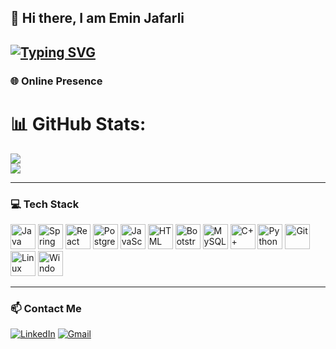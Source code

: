 ## 👋 Hi there, I am Emin Jafarli  

[![Typing SVG](https://readme-typing-svg.herokuapp.com?font=Fira+Code&pause=1000&color=3DB5F7&width=435&lines=Full-Stack+Web+Developer;Java+%26+React+Oriented+Engineer)](https://git.io/typing-svg)
---

### 🌐 Online Presence
# 📊 GitHub Stats:
![](https://github-readme-stats.vercel.app/api?username=eminjafarli&theme=holi&hide_border=false&include_all_commits=false&count_private=false)<br/>
![](https://github-readme-stats.vercel.app/api/top-langs/?username=eminjafarli&theme=holi&hide_border=false&include_all_commits=false&count_private=false&layout=compact)

---

### 💻 Tech Stack

[<img src="https://cdn.jsdelivr.net/gh/devicons/devicon/icons/java/java-original.svg" alt="Java" width="40"/>](https://www.java.com/)
[<img src="https://cdn.jsdelivr.net/gh/devicons/devicon/icons/spring/spring-original.svg" alt="Spring Boot" width="40"/>](https://spring.io/projects/spring-boot)
[<img src="https://cdn.jsdelivr.net/gh/devicons/devicon/icons/react/react-original.svg" alt="React" width="40"/>](https://react.dev/)
[<img src="https://cdn.jsdelivr.net/gh/devicons/devicon/icons/postgresql/postgresql-original.svg" alt="PostgreSQL" width="40"/>](https://www.postgresql.org/)
[<img src="https://cdn.jsdelivr.net/gh/devicons/devicon/icons/javascript/javascript-original.svg" alt="JavaScript" width="40"/>](https://developer.mozilla.org/en-US/docs/Web/JavaScript)
[<img src="https://cdn.jsdelivr.net/gh/devicons/devicon/icons/html5/html5-original.svg" alt="HTML" width="40"/>](https://developer.mozilla.org/en-US/docs/Web/HTML)
[<img src="https://cdn.jsdelivr.net/gh/devicons/devicon/icons/bootstrap/bootstrap-original.svg" alt="Bootstrap" width="40"/>](https://getbootstrap.com/)
[<img src="https://cdn.jsdelivr.net/gh/devicons/devicon/icons/mysql/mysql-original.svg" alt="MySQL" width="40"/>](https://www.mysql.com/)
[<img src="https://cdn.jsdelivr.net/gh/devicons/devicon/icons/cplusplus/cplusplus-original.svg" alt="C++" width="40"/>](https://isocpp.org/)
[<img src="https://cdn.jsdelivr.net/gh/devicons/devicon/icons/python/python-original.svg" alt="Python" width="40"/>](https://www.python.org/)
[<img src="https://cdn.jsdelivr.net/gh/devicons/devicon/icons/git/git-original.svg" alt="Git" width="40"/>](https://git-scm.com/)
[<img src="https://cdn.jsdelivr.net/gh/devicons/devicon/icons/linux/linux-original.svg" alt="Linux" width="40"/>](https://www.linux.org/)
[<img src="https://cdn.jsdelivr.net/gh/devicons/devicon/icons/windows8/windows8-original.svg" alt="Windows" width="40"/>](https://www.microsoft.com/en-us/windows)

---

### 📫 Contact Me

[![LinkedIn](https://img.shields.io/badge/LinkedIn-0077B5?style=for-the-badge&logo=linkedin&logoColor=white)](https://www.linkedin.com/in/eminjaf)
[![Gmail](https://img.shields.io/badge/Gmail-EA4335?style=for-the-badge&logo=gmail&logoColor=white)](mailto:eminjafarli02@gmail.com?subject=GitHub%20Contact)





